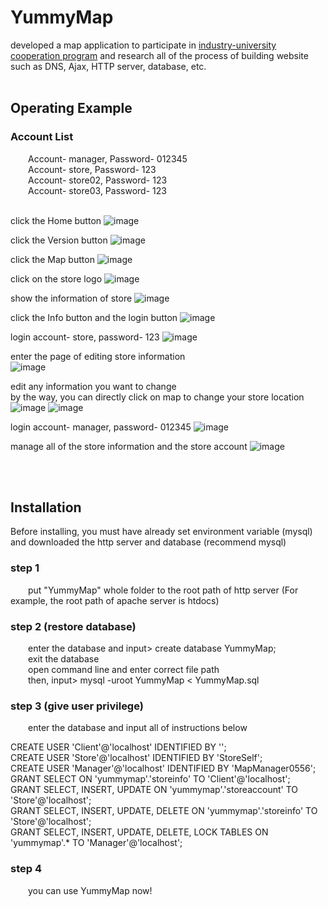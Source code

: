 # YummyMap
developed a map application to participate in [industry-university cooperation program](https://www.facebook.com/nknu2015/posts/965668330436223/) and research all of the process of building website such as DNS, Ajax, HTTP server, database, etc.
<br><br>
## Operating Example
### Account List
&emsp;&emsp;Account- manager, Password- 012345  
&emsp;&emsp;Account- store, Password- 123  
&emsp;&emsp;Account- store02, Password- 123  
&emsp;&emsp;Account- store03, Password- 123  
<br>
  
click the Home button
![image](https://github.com/SNinjo/YummyMap/blob/main/img/flowcharts01.png)
  
  
click the Version button
![image](https://github.com/SNinjo/YummyMap/blob/main/img/flowcharts02.png)
  
  
click the Map button
![image](https://github.com/SNinjo/YummyMap/blob/main/img/flowcharts03.png)
  
  
click on the store logo
![image](https://github.com/SNinjo/YummyMap/blob/main/img/flowcharts04.png)
  
  
show the information of store
![image](https://github.com/SNinjo/YummyMap/blob/main/img/flowcharts05.png)
  
  
click the Info button and the login button
![image](https://github.com/SNinjo/YummyMap/blob/main/img/flowcharts06.png)
  
  
login account- store, password- 123
![image](https://github.com/SNinjo/YummyMap/blob/main/img/flowcharts07.png)
  
  
enter the page of editing store information  
![image](https://github.com/SNinjo/YummyMap/blob/main/img/flowcharts08.png)
  
  
edit any information you want to change  
by the way, you can directly click on map to change your store location
![image](https://github.com/SNinjo/YummyMap/blob/main/img/flowcharts09.png)
![image](https://github.com/SNinjo/YummyMap/blob/main/img/flowcharts10.png)
  
  
login account- manager, password- 012345
![image](https://github.com/SNinjo/YummyMap/blob/main/img/flowcharts11.png)
  
  
manage all of the store information and the store account
![image](https://github.com/SNinjo/YummyMap/blob/main/img/flowcharts12.png)
  
<br><br>
## Installation
Before installing, you must have already set environment variable (mysql) and downloaded the http server and database (recommend mysql)

### step 1
&emsp;&emsp;put "YummyMap" whole folder to the root path of http server (For example, the root path of apache server is htdocs)

### step 2 (restore database)
&emsp;&emsp;enter the database and input> create database YummyMap;  
&emsp;&emsp;exit the database  
&emsp;&emsp;open command line and enter correct file path  
&emsp;&emsp;then, input> mysql -uroot YummyMap < YummyMap.sql

### step 3 (give user privilege)
&emsp;&emsp;enter the database and input all of instructions below  
  
CREATE USER 'Client'@'localhost' IDENTIFIED BY '';  
CREATE USER 'Store'@'localhost' IDENTIFIED BY 'StoreSelf';  
CREATE USER 'Manager'@'localhost' IDENTIFIED BY 'MapManager0556';  
GRANT SELECT ON 'yummymap'.'storeinfo' TO 'Client'@'localhost';  
GRANT SELECT, INSERT, UPDATE ON 'yummymap'.'storeaccount' TO 'Store'@'localhost';  
GRANT SELECT, INSERT, UPDATE, DELETE ON 'yummymap'.'storeinfo' TO 'Store'@'localhost';  
GRANT SELECT, INSERT, UPDATE, DELETE, LOCK TABLES ON 'yummymap'.* TO 'Manager'@'localhost';  

### step 4
&emsp;&emsp;you can use YummyMap now!
